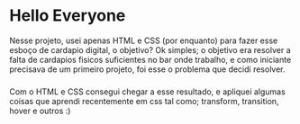 
# Hello Everyone
Nesse projeto, usei apenas HTML e CSS (por enquanto) para fazer esse esboço de cardapio digital, o objetivo?
Ok simples; o objetivo era resolver a falta de cardapios fisicos suficientes no bar onde trabalho, e como iniciante precisava de um primeiro projeto, foi esse o problema que decidi resolver.
###
 Com o HTML e CSS consegui chegar a esse resultado, e apliquei algumas coisas que aprendi recentemente em css tal como; transform, transition, hover e outros :)
